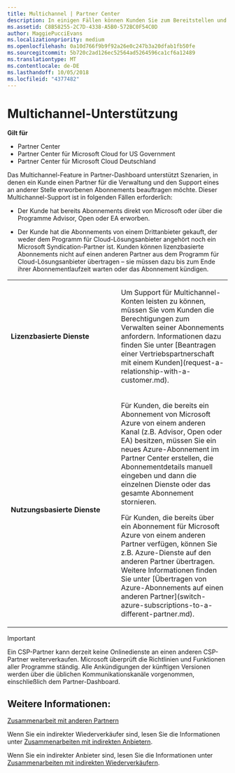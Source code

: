 ```yaml
---
title: Multichannel | Partner Center
description: In einigen Fällen können Kunden Sie zum Bereitstellen und Unterstützen eines Abonnements einstellen, das sie an anderer Stelle erworben haben.
ms.assetid: C8B58255-2C7D-4338-A5B0-572BC0F54C0D
author: MaggiePucciEvans
ms.localizationpriority: medium
ms.openlocfilehash: 0a10d766f9b9f92a26e0c247b3a20dfab1fb50fe
ms.sourcegitcommit: 5b720c2ad126ec52564ad5264596ca1cf6a12489
ms.translationtype: MT
ms.contentlocale: de-DE
ms.lasthandoff: 10/05/2018
ms.locfileid: "4377482"
---
```

# <a name="multi-channel-support"></a>Multichannel-Unterstützung

**Gilt für**

-  Partner Center
-  Partner Center für Microsoft Cloud for US Government
-  Partner Center für Microsoft Cloud Deutschland

Das Multichannel-Feature in Partner-Dashboard unterstützt Szenarien, in denen ein Kunde einen Partner für die Verwaltung und den Support eines an anderer Stelle erworbenen Abonnements beauftragen möchte. Dieser Multichannel-Support ist in folgenden Fällen erforderlich:

-   Der Kunde hat bereits Abonnements direkt von Microsoft oder über die Programme Advisor, Open oder EA erworben.

-   Der Kunde hat die Abonnements von einem Drittanbieter gekauft, der weder dem Programm für Cloud-Lösungsanbieter angehört noch ein Microsoft Syndication-Partner ist. Kunden können lizenzbasierte Abonnements nicht auf einen anderen Partner aus dem Programm für Cloud-Lösungsanbieter übertragen – sie müssen dazu bis zum Ende ihrer Abonnementlaufzeit warten oder das Abonnement kündigen.


<table>
<colgroup>
<col width="50%" />
<col width="50%" />
</colgroup>
<tbody>
<tr class="odd">
<td><p><strong>Lizenzbasierte Dienste</strong></p></td>
<td><p>Um Support für Multichannel-Konten leisten zu können, müssen Sie vom Kunden die Berechtigungen zum Verwalten seiner Abonnements anfordern. Informationen dazu finden Sie unter [Beantragen einer Vertriebspartnerschaft mit einem Kunden](request-a-relationship-with-a-customer.md).</p></td>
</tr>
<tr class="even">
<td><p><strong>Nutzungsbasierte Dienste</strong></p></td>
<td>
<p>Für Kunden, die bereits ein Abonnement von Microsoft Azure von einem anderen Kanal (z.B. Advisor, Open oder EA) besitzen, müssen Sie ein neues Azure-Abonnement im Partner Center erstellen, die Abonnementdetails manuell eingeben und dann die einzelnen Dienste oder das gesamte Abonnement stornieren.</p>
<p>Für Kunden, die bereits über ein Abonnement für Microsoft Azure von einem anderen Partner verfügen, können Sie z.B. Azure-Dienste auf den anderen Partner übertragen. Weitere Informationen finden Sie unter [Übertragen von Azure-Abonnements auf einen anderen Partner](switch-azure-subscriptions-to-a-different-partner.md).</p>
</td>
</tr>
</tbody>
</table>

> [!IMPORTANT]  
> Ein CSP-Partner kann derzeit keine Onlinedienste an einen anderen CSP-Partner weiterverkaufen. Microsoft überprüft die Richtlinien und Funktionen aller Programme ständig. Alle Ankündigungen der künftigen Versionen werden über die üblichen Kommunikationskanäle vorgenommen, einschließlich dem Partner-Dashboard. 

## <a name="see-also"></a>Weitere Informationen:

[Zusammenarbeit mit anderen Partnern](work-with-other-partners.md)

Wenn Sie ein indirekter Wiederverkäufer sind, lesen Sie die Informationen unter [Zusammenarbeiten mit indirekten Anbietern](indirect-reseller-tasks-in-partner-center.md).

Wenn Sie ein indirekter Anbieter sind, lesen Sie die Informationen unter [Zusammenarbeiten mit indirekten Wiederverkäufern](indirect-provider-tasks-in-partner-center.md). 

 

 



